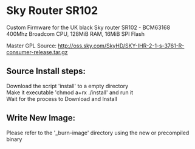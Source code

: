 # Sky Router SR102
Custom Firmware for the UK black Sky router SR102 - BCM63168<br>
400Mhz Broadcom CPU, 128MiB RAM, 16MiB SPI Flash<br>

Master GPL Source: http://oss.sky.com/SkyHD/SKY-IHR-2-1-s-3761-R-consumer-release.tar.gz<br>

## Source Install steps:
Download the script 'install' to a empty directory<br>
Make it executable 'chmod a+rx ./install' and run it<br>
Wait for the process to Download and Install<br>

## Write New Image:
Please refer to the '_burn-image' directory using the new or precompiled binary<br>
